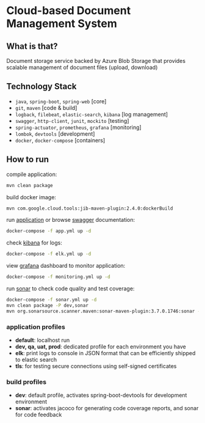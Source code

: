 Cloud-based Document Management System
====================

## What is that?

Document storage service backed by Azure Blob Storage that provides scalable management of document files (upload, download)

## Technology Stack

- `java`, `spring-boot`, `spring-web`
  [core]
- `git`, `maven`
  [code & build]
- `logback`, `filebeat`, `elastic-search`, `kibana`
  [log management]
- `swagger`, `http-client`, `junit`, `mockito`
  [testing] 
- `spring-actuator`, `prometheus`, `grafana`
  [monitoring]   
- `lombok`, `devtools`
  [development] 
- `docker`, `docker-compose`
  [containers]

## How to run

compile application:

```bash
mvn clean package
```

build docker image:

```bash
mvn com.google.cloud.tools:jib-maven-plugin:2.4.0:dockerBuild
```

run [application](http://localhost:8014/) or browse [swagger](http://localhost:8014/swagger-ui.html) documentation:

```bash
docker-compose -f app.yml up -d
```

check [kibana](http://localhost:5601) for logs:

```bash
docker-compose -f elk.yml up -d
```

view [grafana](http://localhost:3000) dashboard to monitor application:

```bash
docker-compose -f monitoring.yml up -d
```

run [sonar](http://localhost:9001) to check code quality and test coverage:

```bash
docker-compose -f sonar.yml up -d
mvn clean package -P dev,sonar
mvn org.sonarsource.scanner.maven:sonar-maven-plugin:3.7.0.1746:sonar -P dev,sonar
```

### application profiles

* **default**: localhost run
* **dev, qa, uat, prod**: dedicated profile for each environment you have
* **elk**: print logs to console in JSON format that can be efficiently shipped to elastic search
* **tls**: for testing secure connections using self-signed certificates

### build profiles

* **dev**: default profile, activates spring-boot-devtools for development environment
* **sonar**: activates jacoco for generating code coverage reports, and sonar for code feedback


